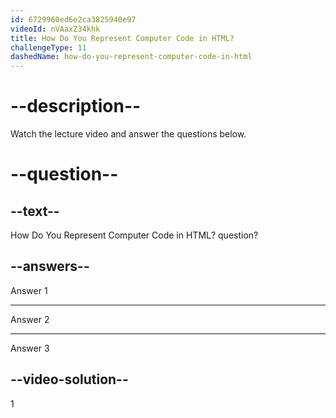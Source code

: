 ```yaml
---
id: 6729960ed6e2ca3825940e97
videoId: nVAaxZ34khk
title: How Do You Represent Computer Code in HTML?
challengeType: 11
dashedName: how-do-you-represent-computer-code-in-html
---
```


# --description--

Watch the lecture video and answer the questions below.

# --question--

## --text--

How Do You Represent Computer Code in HTML? question?

## --answers--

Answer 1

---

Answer 2

---

Answer 3

## --video-solution--

1
